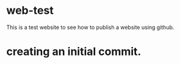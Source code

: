 # web-test
This is a test website to see how to publish a website using github.

# creating an initial commit.
